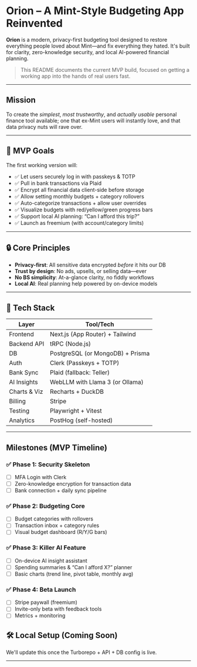 # Orion – A Mint-Style Budgeting App Reinvented

**Orion** is a modern, privacy-first budgeting tool designed to restore everything people loved about Mint—and fix everything they hated. It's built for clarity, zero-knowledge security, and local AI-powered financial planning.

> This README documents the current MVP build, focused on getting a working app into the hands of real users fast.

---

## **Mission**

To create the *simplest*, *most trustworthy*, and *actually usable* personal finance tool available; one that ex-Mint users will instantly love, and that data privacy nuts will rave over.

---

## 🧪 MVP Goals

The first working version will:
- ✅ Let users securely log in with passkeys & TOTP
- ✅ Pull in bank transactions via Plaid
- ✅ Encrypt all financial data client-side before storage
- ✅ Allow setting monthly budgets + category rollovers
- ✅ Auto-categorize transactions + allow user overrides
- ✅ Visualize budgets with red/yellow/green progress bars
- ✅ Support local AI planning: “Can I afford this trip?”
- ✅ Launch as freemium (with account/category limits)

---

## 🔒 Core Principles

- **Privacy-first**: All sensitive data encrypted *before* it hits our DB
- **Trust by design**: No ads, upsells, or selling data—ever
- **No BS simplicity**: At-a-glance clarity, no fiddly workflows
- **Local AI**: Real planning help powered by on-device models

---

## 🧱 Tech Stack

| Layer            | Tool/Tech                        |
|------------------|----------------------------------|
| Frontend         | Next.js (App Router) + Tailwind  |
| Backend API      | tRPC (Node.js)                   |
| DB               | PostgreSQL (or MongoDB) + Prisma |
| Auth             | Clerk (Passkeys + TOTP)          |
| Bank Sync        | Plaid (fallback: Teller)         |
| AI Insights      | WebLLM with Llama 3 (or Ollama)  |
| Charts & Viz     | Recharts + DuckDB                |
| Billing          | Stripe                           |
| Testing          | Playwright + Vitest              |
| Analytics        | PostHog (self-hosted)            |

---

## **Milestones (MVP Timeline)**

### ✅ Phase 1: Security Skeleton
- [ ] MFA Login with Clerk
- [ ] Zero-knowledge encryption for transaction data
- [ ] Bank connection + daily sync pipeline

### ✅ Phase 2: Budgeting Core
- [ ] Budget categories with rollovers
- [ ] Transaction inbox + category rules
- [ ] Visual budget dashboard (R/Y/G bars)

### ✅ Phase 3: Killer AI Feature
- [ ] On-device AI insight assistant
- [ ] Spending summaries & “Can I afford X?” planner
- [ ] Basic charts (trend line, pivot table, monthly avg)

### ✅ Phase 4: Beta Launch
- [ ] Stripe paywall (freemium)
- [ ] Invite-only beta with feedback tools
- [ ] Metrics + monitoring

## 🛠 Local Setup (Coming Soon)

We'll update this once the Turborepo + API + DB config is live.

---

